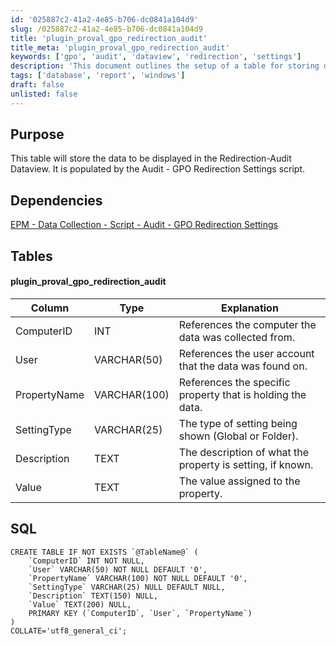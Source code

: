 ```yaml
---
id: '025887c2-41a2-4e85-b706-dc0841a104d9'
slug: /025887c2-41a2-4e85-b706-dc0841a104d9
title: 'plugin_proval_gpo_redirection_audit'
title_meta: 'plugin_proval_gpo_redirection_audit'
keywords: ['gpo', 'audit', 'dataview', 'redirection', 'settings']
description: 'This document outlines the setup of a table for storing data displayed in the Redirection-Audit Dataview, populated by the Audit - GPO Redirection Settings script. It includes details on table structure, dependencies, and SQL commands for table creation.'
tags: ['database', 'report', 'windows']
draft: false
unlisted: false
---
```


## Purpose

This table will store the data to be displayed in the Redirection-Audit Dataview. It is populated by the Audit - GPO Redirection Settings script.

## Dependencies

[EPM - Data Collection - Script - Audit - GPO Redirection Settings](/docs/aa50a67f-a0b6-4b97-8e89-18b0155265cc)

## Tables

#### plugin_proval_gpo_redirection_audit

| Column         | Type          | Explanation                                             |
|----------------|---------------|--------------------------------------------------------|
| ComputerID     | INT           | References the computer the data was collected from.   |
| User           | VARCHAR(50)   | References the user account that the data was found on.|
| PropertyName   | VARCHAR(100)  | References the specific property that is holding the data. |
| SettingType    | VARCHAR(25)   | The type of setting being shown (Global or Folder).    |
| Description     | TEXT          | The description of what the property is setting, if known. |
| Value          | TEXT          | The value assigned to the property.                     |

## SQL

```
CREATE TABLE IF NOT EXISTS `@TableName@` (
    `ComputerID` INT NOT NULL,
    `User` VARCHAR(50) NOT NULL DEFAULT '0',
    `PropertyName` VARCHAR(100) NOT NULL DEFAULT '0',
    `SettingType` VARCHAR(25) NULL DEFAULT NULL,
    `Description` TEXT(150) NULL,
    `Value` TEXT(200) NULL,
    PRIMARY KEY (`ComputerID`, `User`, `PropertyName`)
)
COLLATE='utf8_general_ci';
```


